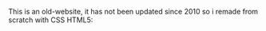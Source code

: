 This is an old-website, it has not been updated since 2010 so i remade from scratch with CSS HTML5:
